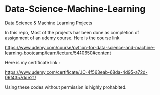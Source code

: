 # Data-Science-Machine-Learning
Data Science &amp; Machine Learning Projects

In this repo, Most of the projects has been done as completion of assignment of an udemy course. Here is the course link

https://www.udemy.com/course/python-for-data-science-and-machine-learning-bootcamp/learn/lecture/5440650#content


Here is my certificate link :

https://www.udemy.com/certificate/UC-4f563eab-68da-4d95-a72d-06f4357dde21/


Using these codes without permission is highly prohabited. 



